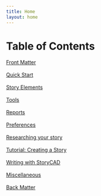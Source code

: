 ```yaml
---
title: Home
layout: home
---
```

# Table of Contents

[Front Matter](Front_Matter.md) <br/><br/>
[Quick Start](Quick_Start.md) <br/><br/>
[Story Elements](Story_Elements.md) <br/><br/>
[Tools](Tools.md) <br/><br/>
[Reports](Reports.md) <br/><br/>
[Preferences](Preferences.md) <br/><br/>
[Researching your story](Researching_your_story.md) <br/><br/>
[Tutorial: Creating a Story](Tutorial_Creating_a_Story.md) <br/><br/>
[Writing with StoryCAD](Writing_with_StoryCAD.md) <br/><br/>
[Miscellaneous](Miscellaneous.md) <br/><br/>
[Back Matter](Back_Matter.md) <br/><br/>
